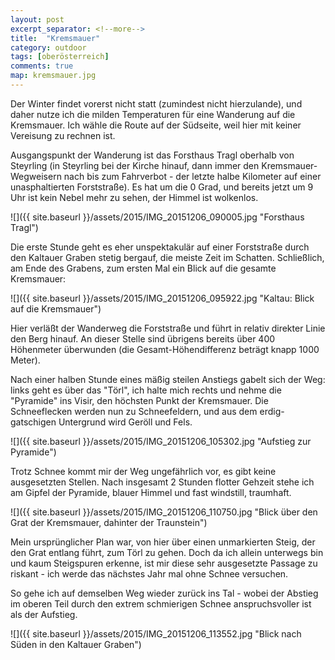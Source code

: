 ```yaml
---
layout: post
excerpt_separator: <!--more-->
title:  "Kremsmauer"
category: outdoor
tags: [oberösterreich]
comments: true
map: kremsmauer.jpg
---
```

Der Winter findet vorerst nicht statt (zumindest nicht hierzulande), und daher nutze ich die milden Temperaturen für eine Wanderung auf die Kremsmauer.
Ich wähle die Route auf der Südseite, weil hier mit keiner Vereisung zu rechnen ist.

<!--more-->

Ausgangspunkt der Wanderung ist das Forsthaus Tragl oberhalb von Steyrling (in Steyrling bei der Kirche hinauf, dann immer den Kremsmauer-Wegweisern nach bis zum Fahrverbot - der letzte halbe Kilometer auf einer unasphaltierten Forststraße). Es hat um die 0 Grad, und bereits jetzt um 9 Uhr ist kein Nebel mehr zu sehen, der Himmel ist wolkenlos.

![]({{ site.baseurl }}/assets/2015/IMG_20151206_090005.jpg "Forsthaus Tragl")

Die erste Stunde geht es eher unspektakulär auf einer Forststraße durch den Kaltauer Graben stetig bergauf, die meiste Zeit im Schatten.
Schließlich, am Ende des Grabens, zum ersten Mal ein Blick auf die gesamte Kremsmauer:

![]({{ site.baseurl }}/assets/2015/IMG_20151206_095922.jpg "Kaltau: Blick auf die Kremsmauer")

Hier verläßt der Wanderweg die Forststraße und führt in relativ direkter Linie den Berg hinauf. An dieser Stelle sind übrigens bereits über 400 Höhenmeter überwunden (die Gesamt-Höhendifferenz beträgt knapp 1000 Meter).

Nach einer halben Stunde eines mäßig steilen Anstiegs gabelt sich der Weg: links geht es über das "Törl", ich halte mich rechts und nehme die "Pyramide" ins Visir, den höchsten Punkt der Kremsmauer. Die Schneeflecken werden nun zu Schneefeldern, und aus dem erdig-gatschigen Untergrund wird Geröll und Fels.
 
![]({{ site.baseurl }}/assets/2015/IMG_20151206_105302.jpg "Aufstieg zur Pyramide")

Trotz Schnee kommt mir der Weg ungefährlich vor, es gibt keine ausgesetzten Stellen.
Nach insgesamt 2 Stunden flotter Gehzeit stehe ich am Gipfel der Pyramide, blauer Himmel und fast windstill, traumhaft.

![]({{ site.baseurl }}/assets/2015/IMG_20151206_110750.jpg "Blick über den Grat der Kremsmauer, dahinter der Traunstein")

Mein ursprünglicher Plan war, von hier über einen unmarkierten Steig, der den Grat entlang führt, zum Törl zu gehen. Doch da ich allein unterwegs bin und kaum Steigspuren erkenne, ist mir diese sehr ausgesetzte Passage zu riskant - ich werde das nächstes Jahr mal ohne Schnee versuchen.

So gehe ich auf demselben Weg wieder zurück ins Tal - wobei der Abstieg im oberen Teil durch den extrem schmierigen Schnee anspruchsvoller ist als der Aufstieg.

![]({{ site.baseurl }}/assets/2015/IMG_20151206_113552.jpg "Blick nach Süden in den Kaltauer Graben")

